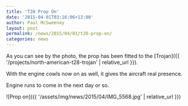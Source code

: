 ```yaml
---
title: 'T28 Prop On'
date: '2015-04-01T03:16:06+13:00'
author: Paul McSweeney
layout: post
permalink: /news/2015/04/01/t28-prop-on/
categories: news
---
```


As you can see by the photo, the prop has been fitted to the [Trojan]({{ '/projects/north-american-t28-trojan' | relative_url }}). 

With the engine cowls now on as well, it gives the aircraft real presence. 

Engine runs to come in the next day or so.

![Prop on]({{ '/assets/img/news/2015/04/IMG_5568.jpg' | relative_url }})
